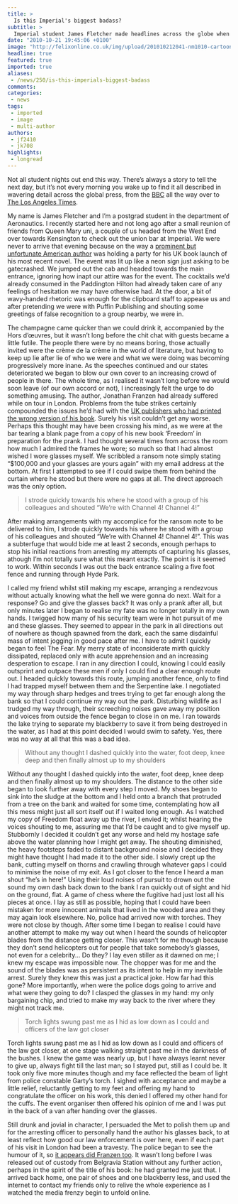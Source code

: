```yaml
---
title: >
  Is this Imperial's biggest badass?
subtitle: >
  Imperial student James Fletcher made headlines across the globe when he stole famous author Jonathan Franzen’s glasses from his face. Now he retells his incredible story
date: "2010-10-21 19:45:06 +0100"
image: "http://felixonline.co.uk/img/upload/201010212041-nm1010-cartoonf.jpg"
headline: true
featured: true
imported: true
aliases:
 - /news/250/is-this-imperials-biggest-badass
comments:
categories:
 - news
tags:
 - imported
 - image
 - multi-author
authors:
 - jf2410
 - jk708
highlights:
 - longread
---
```


Not all student nights out end this way. There’s always a story to tell the next day, but it’s not every morning you wake up to find it all described in wavering detail across the global press, from the [BBC](http://www.bbc.co.uk/news/entertainment-arts-11475264) all the way over to [The Los Angeles Times](http://artsbeat.blogs.nytimes.com/2010/10/05/franzens-glasses-pilfered-by-ruffians-or-possibly-hooligans/).

My name is James Fletcher and I’m a postgrad student in the department of Aeronautics. I recently started here and not long ago after a small reunion of friends from Queen Mary uni, a couple of us headed from the West End over towards Kensington to check out the union bar at Imperial. We were never to arrive that evening because on the way a [prominent but unfortunate American author](http://felixonline.co.uk/arts/206/jonathan-franzen-is-totally-overrated-/) was holding a party for his UK book launch of his most recent novel. The event was lit up like a neon sign just asking to be gatecrashed. We jumped out the cab and headed towards the main entrance, ignoring how inapt our attire was for the event. The cocktails we’d already consumed in the Paddington Hilton had already taken care of any feelings of hesitation we may have otherwise had. At the door, a bit of wavy-handed rhetoric was enough for the clipboard staff to appease us and after pretending we were with Puffin Publishing and shouting some greetings of false recognition to a group nearby, we were in.

The champagne came quicker than we could drink it, accompanied by the Hors d’œuvres, but it wasn’t long before the chit chat with guests became a little futile. The people there were by no means boring, those actually invited were the crème de la crème in the world of literature, but having to keep up lie after lie of who we were and what we were doing was becoming progressively more inane. As the speeches continued and our states deteriorated we began to blow our own cover to an increasing crowd of people in there. The whole time, as I realised it wasn’t long before we would soon leave (of our own accord or not), I increasingly felt the urge to do something amusing. The author, Jonathan Franzen had already suffered while on tour in London. Problems from the tube strikes certainly compounded the issues he’d had with the [UK publishers who had printed the wrong version of his book](http://www.bbc.co.uk/news/entertainment-arts-11451600). Surely his visit couldn’t get any worse. Perhaps this thought may have been crossing his mind, as we were at the bar tearing a blank page from a copy of his new book ‘Freedom’ in preparation for the prank. I had thought several times from across the room how much I admired the frames he wore; so much so that I had almost wished I wore glasses myself. We scribbled a ransom note simply stating “$100,000 and your glasses are yours again” with my email address at the bottom. At first I attempted to see if I could swipe them from behind the curtain where he stood but there were no gaps at all. The direct approach was the only option.

> I strode quickly towards his where he stood with a group of his colleagues and shouted “We’re with Channel 4! Channel 4!”

After making arrangements with my accomplice for the ransom note to be delivered to him, I strode quickly towards his where he stood with a group of his colleagues and shouted “We’re with Channel 4! Channel 4!”. This was a subterfuge that would bide me at least 2 seconds, enough perhaps to stop his initial reactions from arresting my attempts of capturing his glasses, athough I’m not totally sure what this meant exactly. The point is it seemed to work. Within seconds I was out the back entrance scaling a five foot fence and running through Hyde Park.

I called my friend whilst still making my escape, arranging a rendezvous without actually knowing what the hell we were gonna do next. Wait for a response? Go and give the glasses back? It was only a prank after all, but only minutes later I began to realise my fate was no longer totally in my own hands. I twigged how many of his security team were in hot pursuit of me and these glasses. They seemed to appear in the park in all directions out of nowhere as though spawned from the dark, each the same disdainful mass of intent jogging in good pace after me. I have to admit I quickly began to feel The Fear. My merry state of inconsiderate mirth quickly dissipated, replaced only with acute apprehension and an increasing desperation to escape. I ran in any direction I could, knowing I could easily outsprint and outpace these men if only I could find a clear enough route out. I headed quickly towards this route, jumping another fence, only to find I had trapped myself between them and the Serpentine lake. I negotiated my way through sharp hedges and trees trying to get far enough along the bank so that I could continue my way out the park. Disturbing wildlife as I trudged my way through, their screeching noises gave away my position and voices from outside the fence began to close in on me. I ran towards the lake trying to separate my blackberry to save it from being destroyed in the water, as I had at this point decided I would swim to safety. Yes, there was no way at all that this was a bad idea.

> Without any thought I dashed quickly into the water, foot deep, knee deep and then finally almost up to my shoulders

Without any thought I dashed quickly into the water, foot deep, knee deep and then finally almost up to my shoulders. The distance to the other side began to look further away with every step I moved. My shoes began to sink into the sludge at the bottom and I held onto a branch that protruded from a tree on the bank and waited for some time, contemplating how all this mess might just all sort itself out if I waited long enough. As I watched my copy of Freedom float away up the river, I envied it; whilst hearing the voices shouting to me, assuring me that I’d be caught and to give myself up. Stubbornly I decided it couldn’t get any worse and held my hostage safe above the water planning how I might get away. The shouting diminished, the heavy footsteps faded to distant background noise and I decided they might have thought I had made it to the other side. I slowly crept up the bank, cutting myself on thorns and crawling through whatever gaps I could to minimise the noise of my exit. As I got closer to the fence I heard a man shout “he’s in here!” Using their loud noises of pursuit to drown out the sound my own dash back down to the bank I ran quickly out of sight and hid on the ground, flat. A game of chess where the fugitive had just lost all his pieces at once. I lay as still as possible, hoping that I could have been mistaken for more innocent animals that lived in the wooded area and they may again look elsewhere. No, police had arrived now with torches. They were not close by though. After some time I began to realise I could have another attempt to make my way out when I heard the sounds of helicopter blades from the distance getting closer. This wasn’t for me though because they don’t send helicopters out for people that take somebody’s glasses, not even for a celebrity... Do they? I lay even stiller as it dawned on me; I knew my escape was impossible now. The chopper was for me and the sound of the blades was as persistent as its intent to help in my inevitable arrest. Surely they knew this was just a practical joke. How far had this gone? More importantly, when were the police dogs going to arrive and what were they going to do? I clasped the glasses in my hand: my only bargaining chip, and tried to make my way back to the river where they might not track me.

> Torch lights swung past me as I hid as low down as I could and officers of the law got closer

Torch lights swung past me as I hid as low down as I could and officers of the law got closer, at one stage walking straight past me in the darkness of the bushes. I knew the game was nearly up, but I have always learnt never to give up, always fight till the last man; so I stayed put, still as I could be. It took only five more minutes though and my face reflected the beam of light from police constable Garty’s torch. I sighed with acceptance and maybe a little relief, reluctantly getting to my feet and offering my hand to congratulate the officer on his work, this denied I offered my other hand for the cuffs. The event organiser then offered his opinion of me and I was put in the back of a van after handing over the glasses.

Still drunk and jovial in character, I persuaded the Met to polish them up and for the arresting officer to personally hand the author his glasses back, to at least reflect how good our law enforcement is over here, even if each part of his visit in London had been a travesty. The police began to see the humour of it, so [it appears did Franzen too](http://latimesblogs.latimes.com/jacketcopy/2010/10/jonathan-franzen-tells-npr-about-his-stolen-glasses.html). It wasn’t long before I was released out of custody from Belgravia Station without any further action, perhaps in the spirit of the title of his book: he had granted me just that. I arrived back home, one pair of shoes and one blackberry less, and used the internet to contact my friends only to relive the whole experience as I watched the media frenzy begin to unfold online.
